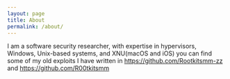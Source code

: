 ```yaml
---
layout: page
title: About
permalink: /about/
---
```


I am a software security researcher, with expertise in hypervisors, Windows, Unix-based systems, and XNU(macOS and iOS)
you can find some of my old exploits I have written in https://github.com/Rootkitsmm-zz and https://github.com/R00tkitsmm
